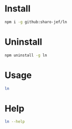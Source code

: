 # Install
```bash
npm i -g github:sharo-jef/ln
```

# Uninstall
```bash
npm uninstall -g ln
```

# Usage
```bash
ln
```

# Help
```bash
ln --help
```

